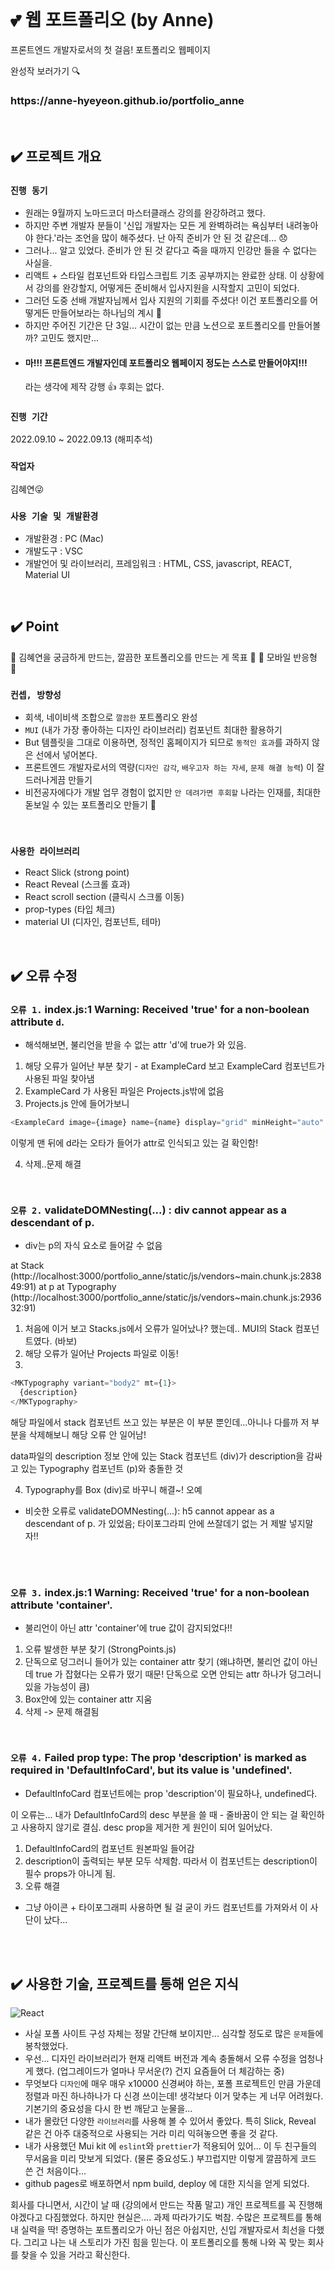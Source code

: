 <br>

# 💕 웹 포트폴리오 (by Anne)
프론트엔드 개발자로서의 첫 걸음! 포트폴리오 웹페이지
<br>

완성작 보러가기 🔍
<h3> https://anne-hyeyeon.github.io/portfolio_anne </h3>

<br />

## ✔️ 프로젝트 개요
### `진행 동기` 
- 원래는 9월까지 노마드코더 마스터클래스 강의를 완강하려고 했다. 
- 하지만 주변 개발자 분들이 '신입 개발자는 모든 게 완벽하려는 욕심부터 내려놓아야 한다.'라는 조언을 많이 해주셨다. 난 아직 준비가 안 된 것 같은데... 😞
- 그러나... 알고 있었다. 준비가 안 된 것 같다고 죽을 때까지 인강만 들을 수 없다는 사실을.
- 리액트 + 스타일 컴포넌트와 타입스크립트 기초 공부까지는 완료한 상태. 이 상황에서 강의를 완강할지, 어떻게든 준비해서 입사지원을 시작할지 고민이 되었다.
- 그러던 도중 선배 개발자님께서 입사 지원의 기회를 주셨다! 이건 포트폴리오를 어떻게든 만들어보라는 하나님의 계시 🤩
- 하지만 주어진 기간은 단 3일... 시간이 없는 만큼 노션으로 포트폴리오를 만들어볼까? 고민도 했지만...
- <h4> 마!!! 프론트엔드 개발자인데 포트폴리오 웹페이지 정도는 스스로 만들어야지!!! </h4> 라는 생각에 제작 강행 👍 후회는 없다.


### `진행 기간`
2022.09.10 ~ 2022.09.13 (해피추석)

### `작업자`
김혜연😜

### `사용 기술 및 개발환경`
- 개발환경 : PC (Mac)
- 개발도구 : VSC
- 개발언어 및 라이브러리, 프레임워크 : HTML, CSS, javascript, REACT, Material UI

<br />

## ✔️ Point
🌸 김혜연을 궁금하게 만드는, 깔끔한 포트폴리오를 만드는 게 목표 🌸
🌸 모바일 반응형 🌸


### `컨셉, 방향성`
- 회색, 네이비색 조합으로 `깔끔한` 포트폴리오 완성
- `MUI` (내가 가장 좋아하는 디자인 라이브러리) 컴포넌트 최대한 활용하기
- But 템플릿을 그대로 이용하면, 정적인 홈페이지가 되므로 `동적인 효과`를 과하지 않은 선에서 넣어본다.
- 프론트엔드 개발자로서의 역량(`디자인 감각`, `배우고자 하는 자세`, `문제 해결 능력`) 이 잘 드러나게끔 만들기
- 비전공자에다가 개발 업무 경험이 없지만 `안 데려가면 후회할` 나라는 인재를, 최대한 돋보일 수 있는 포트폴리오 만들기 👊 

<br />

### `사용한 라이브러리`
- React Slick (strong point)
- React Reveal (스크롤 효과)
- React scroll section (클릭시 스크롤 이동)
- prop-types (타입 체크)
- material UI (디자인, 컴포넌트, 테마)

<br />

## ✔️ 오류 수정
### `오류 1.` index.js:1 Warning: Received 'true' for a non-boolean attribute `d`.
- 해석해보면, 불리언을 받을 수 없는 attr 'd'에 true가 와 있음. 
1) 해당 오류가 일어난 부분 찾기 -   at ExampleCard  보고 ExampleCard 컴포넌트가 사용된 파일 찾아냄
2) ExampleCard 가 사용된 파일은 Projects.js밖에 없음
3) Projects.js 안에 들어가보니
```js
<ExampleCard image={image} name={name} display="grid" minHeight="auto" d />
```
이렇게 맨 뒤에 d라는 오타가 들어가 attr로 인식되고 있는 걸 확인함!

4) 삭제..문제 해결

<br />

### `오류 2.` validateDOMNesting(...) : div cannot appear as a descendant of p.

 - div는 p의 자식 요소로 들어갈 수 없음
  
at Stack (http://localhost:3000/portfolio_anne/static/js/vendors~main.chunk.js:283849:91)
at p
at Typography (http://localhost:3000/portfolio_anne/static/js/vendors~main.chunk.js:293632:91)
  

1) 처음에 이거 보고 Stacks.js에서 오류가 일어났나? 했는데.. MUI의 Stack 컴포넌트였다. (바보)
2) 해당 오류가 일어난 Projects 파일로 이동!
3)
```js
<MKTypography variant="body2" mt={1}>
  {description}
</MKTypography>
```
  
해당 파일에서 stack 컴포넌트 쓰고 있는 부분은 이 부분 뿐인데...아니나 다를까 저 부분을 삭제해보니 해당 오류 안 일어남!
  
data파일의 description 정보 안에 있는 Stack 컴포넌트 (div)가 description을 감싸고 있는 Typography 컴포넌트 (p)와 충돌한 것
  
4) Typography를 Box (div)로 바꾸니 해결~! 오예 

* 비슷한 오류로 validateDOMNesting(...): h5 cannot appear as a descendant of p. 가 있었음; 타이포그라피 안에 쓰잘데기 없는 거 제발 넣지말자!!

<br />
<br />

 
### `오류 3.` index.js:1 Warning: Received 'true' for a non-boolean attribute 'container'.
- 불리언이 아닌 attr 'container'에 true 값이 감지되었다!!
1) 오류 발생한 부분 찾기 (StrongPoints.js)
2) 단독으로 덩그러니 들어가 있는 container attr 찾기 (왜냐하면, 불리언 값이 아닌데 true 가 잡혔다는 오류가 떴기 때문! 단독으로 오면 안되는 attr 하나가 덩그러니 있을 가능성이 큼)
3) Box안에 있는 container attr 지움
4) 삭제 -> 문제 해결됨

<br />
 
### `오류 4.` Failed prop type: The prop 'description' is marked as required in 'DefaultInfoCard', but its value is 'undefined'.
 - DefaultInfoCard 컴포넌트에는 prop 'description'이 필요하나, undefined다.
 
 이 오류는... 내가 DefaultInfoCard의 desc 부분을 쓸 때 - 줄바꿈이 안 되는 걸 확인하고 사용하지 않기로 결심. desc prop을 제거한 게 원인이 되어 일어났다. 

 1) DefaultInfoCard의 컴포넌트 원본파일 들어감
 2) description이 출력되는 부분 모두 삭제함. 따라서 이 컴포넌트는 description이 필수 props가 아니게 됨. 
 3) 오류 해결 
 
 * 그냥 아이콘 + 타이포그래피 사용하면 될 걸 굳이 카드 컴포넌트를 가져와서 이 사단이 났다...

 <br />
 <br />
  
## ✔️ 사용한 기술, 프로젝트를 통해 얻은 지식
![React](https://img.shields.io/badge/react-%2320232a.svg?style=for-the-badge&logo=react&logoColor=%2361DAFB)
- 사실 포폴 사이트 구성 자체는 정말 간단해 보이지만... 심각할 정도로 많은 `문제`들에 봉착했었다.
- 우선... 디자인 라이브러리가 현재 리액트 버전과 계속 충돌해서 오류 수정을 엄청나게 했다. (업그레이드가 얼마나 무서운(?) 건지 요즘들어 더 체감하는 중)
- 무엇보다 `디자인`에 매우 매우 x10000 신경써야 하는, 포폴 프로젝트인 만큼 가운데 정렬과 마진 하나하나가 다 신경 쓰이는데! 생각보다 이거 맞추는 게 너무 어려웠다. 기본기의 중요성을 다시 한 번 깨닫고 눈물을...
- 내가 몰랐던 다양한 `라이브러리`를 사용해 볼 수 있어서 좋았다. 특히 Slick, Reveal 같은 건 아주 대중적으로 사용되는 거라 미리 익혀놓으면 좋을 것 같다.
- 내가 사용했던 Mui kit 에 `eslint`와 `prettier`가 적용되어 있어... 이 두 친구들의 무서움을 미리 맛보게 되었다. (물론 중요성도.) 부끄럽지만 이렇게 깔끔하게 코드 쓴 건 처음이다...
- github pages로 배포하면서 npm build, deploy 에 대한 지식을 얻게 되었다.



회사를 다니면서, 시간이 날 때 (강의에서 만드는 작품 말고) 개인 프로젝트를 꼭 진행해야겠다고 다짐했었다. 하지만 현실은.... 과제 따라가기도 벅참.
수많은 프로젝트를 통해 내 실력을 딱! 증명하는 포트폴리오가 아닌 점은 아쉽지만, 신입 개발자로서 최선을 다했다.
그리고 나는 내 스토리가 가진 힘을 믿는다.
이 포트폴리오를 통해 나와 꼭 맞는 회사를 찾을 수 있을 거라고 확신한다.

<br />
<br />
